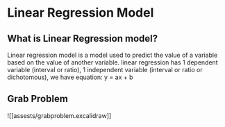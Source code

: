 # Linear Regression Model 
## What is Linear Regression model?
Linear regression model is a model used to predict the value of a variable based on the value of another variable.
linear regression has 1 dependent variable (interval or ratio), 1 independent variable (interval or ratio or dichotomous), we have equation:
y = ax + b
## Grab Problem
![[assests/grabproblem.excalidraw]]